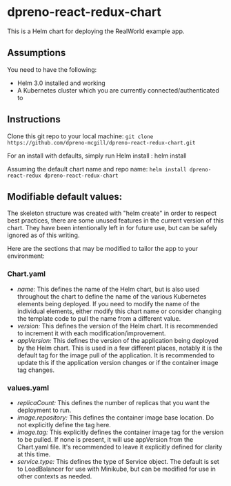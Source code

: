 # dpreno-react-redux-chart
This is a Helm chart for deploying the RealWorld example app.


## Assumptions
You need to have the following:
* Helm 3.0 installed and working
* A Kubernetes cluster which you are currently connected/authenticated to
## Instructions
Clone this git repo to your local machine:
``` git clone https://github.com/dpreno-mcgill/dpreno-react-redux-chart.git ```

For an install with defaults, simply run Helm install :
helm install *<Helm deployment name>* *<Helm chart location>*
 
Assuming the default chart name and repo name:
``` helm install dpreno-react-redux dpreno-react-redux-chart ```

## Modifiable default values:
The skeleton structure was created with "helm create" in order to respect best practices, there are some unused features in the current version of this chart. They have been intentionally left in for future use, but can be safely ignored as of this writing.
 
Here are the sections that may be modified to tailor the app to your environment:
### Chart.yaml
* *name:* This defines the name of the Helm chart, but is also used throughout the chart to define the name of the various Kubernetes elements being deployed. If you need to modify the name of the individual elements, either modify this chart name or consider changing the template code to pull the name from a different value.
* *version:* This defines the version of the Helm chart. It is recommended to increment it with each modification/improvement.
* *appVersion:* This defines the version of the application being deployed by the Helm chart. This is used in a few different places, notably it is the default tag for the image pull of the application. It is recommended to update this if the application version changes or if the container image tag changes.

### values.yaml
* *replicaCount:* This defines the number of replicas that you want the deployment to run.
* *image.repository:* This defines the container image base location. Do not explicitly define the tag here.
* *image.tag:* This explicitly defines the container image tag for the version to be pulled. If none is present, it will use appVersion from the Chart.yaml file. It's recommended to leave it explicitly defined for clarity at this time.
* *service.type:* This defines the type of Service object. The default is set to LoadBalancer for use with Minikube, but can be modified for use in other contexts as needed.
